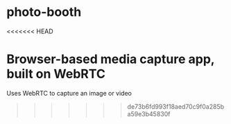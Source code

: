 # photo-booth
<<<<<<< HEAD

Browser-based media capture app, built on WebRTC
=======
Uses WebRTC to capture an image or video
>>>>>>> de73b6fd993f18aed70c9f0a285ba59e3b45830f
